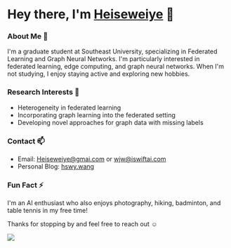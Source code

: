 # Hey there, I'm [Heiseweiye]() 👋

### About Me 🚀

I'm a graduate student at Southeast University, specializing in Federated Learning and Graph Neural Networks. I'm particularly interested in federated learning, edge computing, and graph neural networks. When I'm not studying, I enjoy staying active and exploring new hobbies.

### Research Interests 🔭

- Heterogeneity in federated learning
- Incorporating graph learning into the federated setting
- Developing novel approaches for graph data with missing labels

### Contact 📫

- Email: Heiseweiye@gmai.com or wjw@iswiftai.com 
- Personal Blog: [hswy.wang](https://hswy.wang/)

### Fun Fact ⚡

I'm an AI enthusiast who also enjoys photography, hiking, badminton, and table tennis in my free time!

Thanks for stopping by and feel free to reach out ☺️
<!-- ![Heiseweiye's GitHub stats](https://github-readme-stats.vercel.app/api?username=Heiseweiye&show_icons=true&count_private=true&include_all_commits=true&theme=dracula) -->

<img align="left" src="https://github-readme-stats.vercel.app/api?username=Heiseweiye&show_icons=true&icon_color=0366d6&text_color=728096&bg_color=00000000&count_private=true&include_all_commits=true" />
